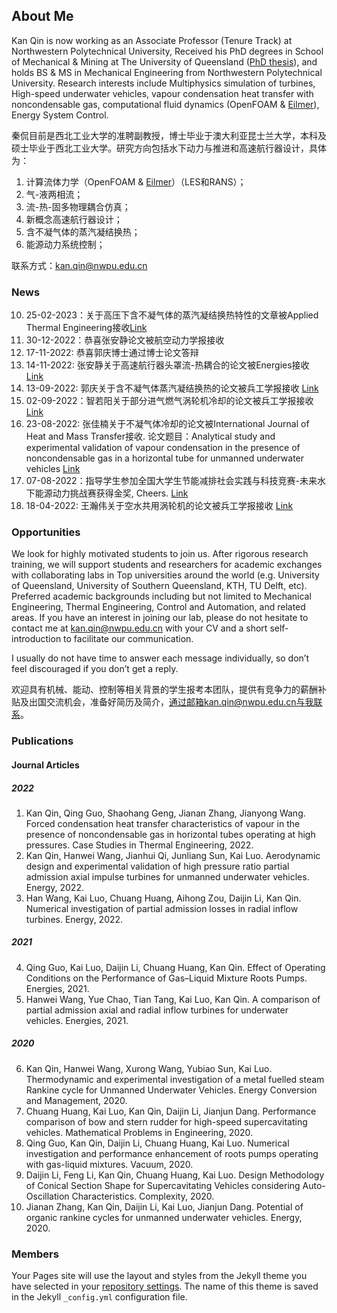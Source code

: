 ## About Me

Kan Qin is now working as an Associate Professor (Tenure Track) at Northwestern Polytechnical University, Received his PhD degrees in School of Mechanical & Mining at The University of Queensland ([PhD thesis](https://gdtk.uqcloud.net/pdfs/kan-qin-phd-thesis-oct-2017.pdf)), and holds BS & MS in Mechanical Engineering from Northwestern Polytechnical University. Research interests include Multiphysics simulation of turbines, High-speed underwater vehicles, vapour condensation heat transfer with noncondensable gas, computational fluid dynamics (OpenFOAM & [Eilmer](https://gdtk.uqcloud.net/docs/eilmer/about/)), Energy System Control.

秦侃目前是西北工业大学的准聘副教授，博士毕业于澳大利亚昆士兰大学，本科及硕士毕业于西北工业大学。研究方向包括水下动力与推进和高速航行器设计，具体为：
1. 计算流体力学（OpenFOAM & [Eilmer](https://gdtk.uqcloud.net/docs/eilmer/about/)）（LES和RANS）；
2. 气-液两相流；
3. 流-热-固多物理耦合仿真；
4. 新概念高速航行器设计；
5. 含不凝气体的蒸汽凝结换热；
6. 能源动力系统控制；

联系方式：kan.qin@nwpu.edu.cn

### News

10. 25-02-2023：关于高压下含不凝气体的蒸汽凝结换热特性的文章被Applied Thermal Engineering接收[Link](https://www.sciencedirect.com/science/article/pii/S1359431123002727)
9. 30-12-2022：恭喜张安静论文被航空动力学报接收
7. 17-11-2022: 恭喜郭庆博士通过博士论文答辩
6. 14-11-2022: 张安静关于高速航行器头罩流-热耦合的论文被Energies接收 [Link](https://www.mdpi.com/1996-1073/15/22/8619)
5. 13-09-2022: 郭庆关于含不凝气体蒸汽凝结换热的论文被兵工学报接收 [Link](http://www.co-journal.com/CN/10.12382/bgxb.2022.0225)
4. 02-09-2022：智若阳关于部分进气燃气涡轮机冷却的论文被兵工学报接收 [Link](http://www.co-journal.com/CN/10.12382/bgxb.2022.0305)
3. 23-08-2022: 张佳楠关于不凝气体冷却的论文被International Journal of Heat and Mass Transfer接收. 论文题目：Analytical study and experimental validation of  vapour condensation in the presence of noncondensable gas in a horizontal tube for unmanned underwater vehicles [Link](https://www.sciencedirect.com/science/article/pii/S0017931022008547?dgcid=author)
2. 07-08-2022：指导学生参加全国大学生节能减排社会实践与科技竞赛-未来水下能源动力挑战赛获得金奖, Cheers. [Link](http://www.jienengjianpai.org/Article.asp?ID=307)
1. 18-04-2022: 王瀚伟关于空水共用涡轮机的论文被兵工学报接收 [Link](http://www.co-journal.com/CN/10.12382/bgxb.2021.0691)

### Opportunities

We look for highly motivated students to join us. After rigorous research training, we will support students and researchers for academic exchanges with collaborating labs in Top universities around the world (e.g. University of Queensland, University of Southern Queensland, KTH, TU Delft, etc). Preferred academic backgrounds including but not limited to Mechanical Engineering, Thermal Engineering, Control and Automation, and related areas. If you have an interest in joining our lab, please do not hesitate to contact me at kan.qin@nwpu.edu.cn with your CV and a short self-introduction to facilitate our communication.

I usually do not have time to answer each message individually, so don’t feel discouraged if you don’t get a reply.

欢迎具有机械、能动、控制等相关背景的学生报考本团队，提供有竞争力的薪酬补贴及出国交流机会，准备好简历及简介，通过邮箱kan.qin@nwpu.edu.cn与我联系。

### Publications

#### Journal Articles

##### 2022
1. Kan Qin, Qing Guo, Shaohang Geng, Jianan Zhang, Jianyong Wang. Forced condensation heat transfer characteristics of vapour in the presence of noncondensable gas in horizontal tubes operating at high pressures. Case Studies in Thermal Engineering, 2022.
2. Kan Qin, Hanwei Wang, Jianhui Qi, Junliang Sun, Kai Luo. Aerodynamic design and experimental validation of high pressure ratio partial admission axial impulse turbines for unmanned underwater vehicles. Energy, 2022.
3. Han Wang, Kai Luo, Chuang Huang, Aihong Zou, Daijin Li, Kan Qin. Numerical investigation of partial admission losses in radial inflow turbines. Energy, 2022.

##### 2021
4. Qing Guo, Kai Luo, Daijin Li, Chuang Huang, Kan Qin. Effect of Operating Conditions on the Performance of Gas–Liquid Mixture Roots Pumps. Energies, 2021.
5. Hanwei Wang, Yue Chao, Tian Tang, Kai Luo, Kan Qin. A comparison of partial admission axial and radial inflow turbines for underwater vehicles. Energies, 2021.

##### 2020
6. Kan Qin, Hanwei Wang, Xurong Wang, Yubiao Sun, Kai Luo. Thermodynamic and experimental investigation of a metal fuelled steam Rankine cycle for Unmanned Underwater Vehicles. Energy Conversion and Management, 2020.
7. Chuang Huang, Kai Luo, Kan Qin, Daijin Li, Jianjun Dang. Performance comparison of bow and stern rudder for high-speed supercavitating vehicles. Mathematical Problems in Engineering, 2020.
8. Qing Guo, Kan Qin, Daijin Li, Chuang Huang, Kai Luo. Numerical investigation and performance enhancement of roots pumps operating with gas-liquid mixtures. Vacuum, 2020.
9. Daijin Li, Feng Li, Kan Qin, Chuang Huang, Kai Luo. Design Methodology of Conical Section Shape for Supercavitating Vehicles considering Auto-Oscillation Characteristics. Complexity, 2020. 
10. Jianan Zhang, Kan Qin, Daijin Li, Kai Luo, Jianjun Dang. Potential of organic rankine cycles for unmanned underwater vehicles. Energy, 2020.

### Members

Your Pages site will use the layout and styles from the Jekyll theme you have selected in your [repository settings](https://github.com/kanqin/kqin/settings/pages). The name of this theme is saved in the Jekyll `_config.yml` configuration file.
